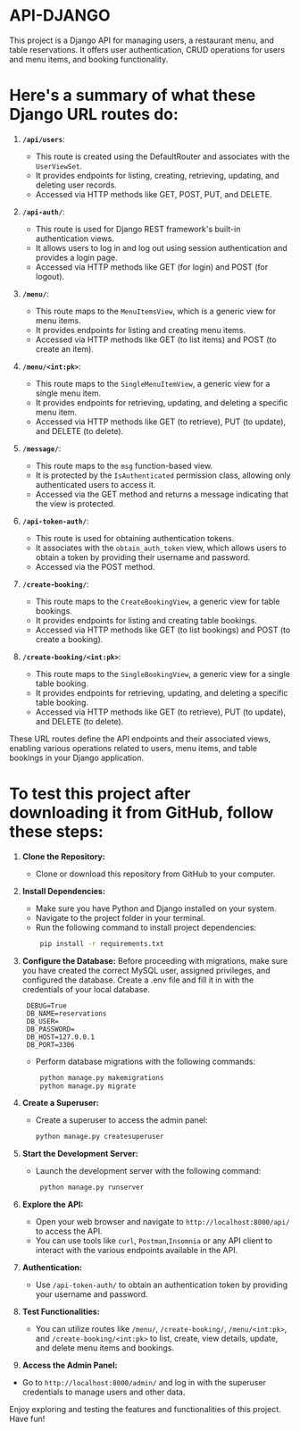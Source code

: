 # API-DJANGO
This project is a Django API for managing users, a restaurant menu, and table reservations. It offers user authentication, CRUD operations for users and menu items, and booking functionality.


# Here's a summary of what these Django URL routes do:

1. **`/api/users`**:
   - This route is created using the DefaultRouter and associates with the `UserViewSet`.
   - It provides endpoints for listing, creating, retrieving, updating, and deleting user records.
   - Accessed via HTTP methods like GET, POST, PUT, and DELETE.

2. **`/api-auth/`**:
   - This route is used for Django REST framework's built-in authentication views.
   - It allows users to log in and log out using session authentication and provides a login page.
   - Accessed via HTTP methods like GET (for login) and POST (for logout).

3. **`/menu/`**:
   - This route maps to the `MenuItemsView`, which is a generic view for menu items.
   - It provides endpoints for listing and creating menu items.
   - Accessed via HTTP methods like GET (to list items) and POST (to create an item).

4. **`/menu/<int:pk>`**:
   - This route maps to the `SingleMenuItemView`, a generic view for a single menu item.
   - It provides endpoints for retrieving, updating, and deleting a specific menu item.
   - Accessed via HTTP methods like GET (to retrieve), PUT (to update), and DELETE (to delete).

5. **`/message/`**:
   - This route maps to the `msg` function-based view.
   - It is protected by the `IsAuthenticated` permission class, allowing only authenticated users to access it.
   - Accessed via the GET method and returns a message indicating that the view is protected.

6. **`/api-token-auth/`**:
   - This route is used for obtaining authentication tokens.
   - It associates with the `obtain_auth_token` view, which allows users to obtain a token by providing their username and password.
   - Accessed via the POST method.

7. **`/create-booking/`**:
   - This route maps to the `CreateBookingView`, a generic view for table bookings.
   - It provides endpoints for listing and creating table bookings.
   - Accessed via HTTP methods like GET (to list bookings) and POST (to create a booking).

8. **`/create-booking/<int:pk>`**:
   - This route maps to the `SingleBookingView`, a generic view for a single table booking.
   - It provides endpoints for retrieving, updating, and deleting a specific table booking.
   - Accessed via HTTP methods like GET (to retrieve), PUT (to update), and DELETE (to delete).

These URL routes define the API endpoints and their associated views, enabling various operations related to users, menu items, and table bookings in your Django application.

# To test this project after downloading it from GitHub, follow these steps:

1. **Clone the Repository:**
   - Clone or download this repository from GitHub to your computer.

2. **Install Dependencies:**
   - Make sure you have Python and Django installed on your system.
   - Navigate to the project folder in your terminal.
   - Run the following command to install project dependencies:
     ```bash
      pip install -r requirements.txt
     ```

3. **Configure the Database:**
   Before proceeding with migrations, make sure you have created the correct MySQL user, assigned privileges, and configured the database.
     Create a .env file and fill it in with the credentials of your local database.
  
        DEBUG=True
        DB_NAME=reservations
        DB_USER=    
        DB_PASSWORD=
        DB_HOST=127.0.0.1
        DB_PORT=3306
   - Perform database migrations with the following commands:
     ```bash
      python manage.py makemigrations
      python manage.py migrate
     ```

5. **Create a Superuser:**
   - Create a superuser to access the admin panel:
     ```bash
     python manage.py createsuperuser
     ```

6. **Start the Development Server:**
   - Launch the development server with the following command:
     ```bash
      python manage.py runserver
     ```

7. **Explore the API:**
   - Open your web browser and navigate to `http://localhost:8000/api/` to access the API.
   - You can use tools like `curl`, `Postman`,`Insomnia` or any API client to interact with the various endpoints available in the API.

8. **Authentication:**
   - Use `/api-token-auth/` to obtain an authentication token by providing your username and password.

9. **Test Functionalities:**
   - You can utilize routes like `/menu/`, `/create-booking/`, `/menu/<int:pk>`, and `/create-booking/<int:pk>` to list, create, view details, update, and delete menu items and bookings.

10. **Access the Admin Panel:**
   - Go to `http://localhost:8000/admin/` and log in with the superuser credentials to manage users and other data.

Enjoy exploring and testing the features and functionalities of this project. Have fun!
